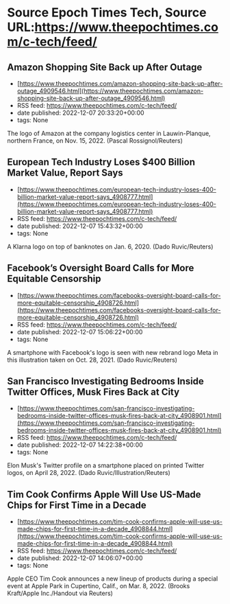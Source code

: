 # Source Epoch Times Tech, Source URL:https://www.theepochtimes.com/c-tech/feed/

## Amazon Shopping Site Back up After Outage
 - [https://www.theepochtimes.com/amazon-shopping-site-back-up-after-outage_4909546.html](https://www.theepochtimes.com/amazon-shopping-site-back-up-after-outage_4909546.html)
 - RSS feed: https://www.theepochtimes.com/c-tech/feed/
 - date published: 2022-12-07 20:33:20+00:00
 - tags: None

The logo of Amazon at the company logistics center in Lauwin-Planque, northern France, on Nov. 15, 2022. (Pascal Rossignol/Reuters)

## European Tech Industry Loses $400 Billion Market Value, Report Says
 - [https://www.theepochtimes.com/european-tech-industry-loses-400-billion-market-value-report-says_4908777.html](https://www.theepochtimes.com/european-tech-industry-loses-400-billion-market-value-report-says_4908777.html)
 - RSS feed: https://www.theepochtimes.com/c-tech/feed/
 - date published: 2022-12-07 15:43:32+00:00
 - tags: None

A Klarna logo on top of banknotes on Jan. 6, 2020. (Dado Ruvic/Reuters)

## Facebook’s Oversight Board Calls for More Equitable Censorship
 - [https://www.theepochtimes.com/facebooks-oversight-board-calls-for-more-equitable-censorship_4908726.html](https://www.theepochtimes.com/facebooks-oversight-board-calls-for-more-equitable-censorship_4908726.html)
 - RSS feed: https://www.theepochtimes.com/c-tech/feed/
 - date published: 2022-12-07 15:06:22+00:00
 - tags: None

A smartphone with Facebook's logo is seen with new rebrand logo Meta in this illustration taken on Oct. 28, 2021. (Dado Ruvic/Reuters)

## San Francisco Investigating Bedrooms Inside Twitter Offices, Musk Fires Back at City
 - [https://www.theepochtimes.com/san-francisco-investigating-bedrooms-inside-twitter-offices-musk-fires-back-at-city_4908901.html](https://www.theepochtimes.com/san-francisco-investigating-bedrooms-inside-twitter-offices-musk-fires-back-at-city_4908901.html)
 - RSS feed: https://www.theepochtimes.com/c-tech/feed/
 - date published: 2022-12-07 14:22:38+00:00
 - tags: None

Elon Musk's Twitter profile on a smartphone placed on printed Twitter logos, on April 28, 2022. (Dado Ruvic/Illustration/Reuters)

## Tim Cook Confirms Apple Will Use US-Made Chips for First Time in a Decade
 - [https://www.theepochtimes.com/tim-cook-confirms-apple-will-use-us-made-chips-for-first-time-in-a-decade_4908844.html](https://www.theepochtimes.com/tim-cook-confirms-apple-will-use-us-made-chips-for-first-time-in-a-decade_4908844.html)
 - RSS feed: https://www.theepochtimes.com/c-tech/feed/
 - date published: 2022-12-07 14:06:07+00:00
 - tags: None

Apple CEO Tim Cook announces a new lineup of products during a special event at Apple Park in Cupertino, Calif., on Mar. 8, 2022. (Brooks Kraft/Apple Inc./Handout via Reuters)
